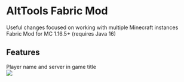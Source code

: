 # AltTools Fabric Mod

Useful changes focused on working with multiple Minecraft instances  
Fabric Mod for MC 1.16.5+ (requires Java 16)

## Features

Player name and server in game title  
![](https://yeleha.co/3n2ZJyv)


